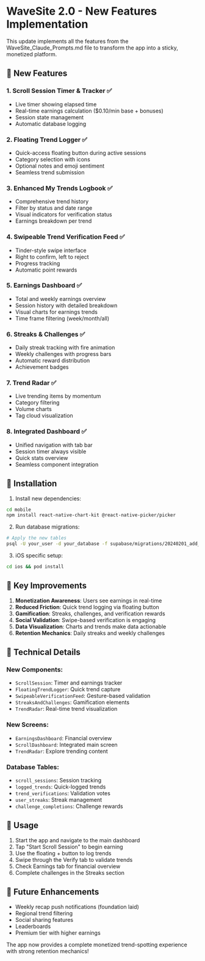 # WaveSite 2.0 - New Features Implementation

This update implements all the features from the WaveSite_Claude_Prompts.md file to transform the app into a sticky, monetized platform.

## 🚀 New Features

### 1. **Scroll Session Timer & Tracker** ✅
- Live timer showing elapsed time
- Real-time earnings calculation ($0.10/min base + bonuses)
- Session state management
- Automatic database logging

### 2. **Floating Trend Logger** ✅
- Quick-access floating button during active sessions
- Category selection with icons
- Optional notes and emoji sentiment
- Seamless trend submission

### 3. **Enhanced My Trends Logbook** ✅
- Comprehensive trend history
- Filter by status and date range
- Visual indicators for verification status
- Earnings breakdown per trend

### 4. **Swipeable Trend Verification Feed** ✅
- Tinder-style swipe interface
- Right to confirm, left to reject
- Progress tracking
- Automatic point rewards

### 5. **Earnings Dashboard** ✅
- Total and weekly earnings overview
- Session history with detailed breakdown
- Visual charts for earnings trends
- Time frame filtering (week/month/all)

### 6. **Streaks & Challenges** ✅
- Daily streak tracking with fire animation
- Weekly challenges with progress bars
- Automatic reward distribution
- Achievement badges

### 7. **Trend Radar** ✅
- Live trending items by momentum
- Category filtering
- Volume charts
- Tag cloud visualization

### 8. **Integrated Dashboard** ✅
- Unified navigation with tab bar
- Session timer always visible
- Quick stats overview
- Seamless component integration

## 📱 Installation

1. Install new dependencies:
```bash
cd mobile
npm install react-native-chart-kit @react-native-picker/picker
```

2. Run database migrations:
```bash
# Apply the new tables
psql -U your_user -d your_database -f supabase/migrations/20240201_add_new_features_tables.sql
```

3. iOS specific setup:
```bash
cd ios && pod install
```

## 🎯 Key Improvements

1. **Monetization Awareness**: Users see earnings in real-time
2. **Reduced Friction**: Quick trend logging via floating button
3. **Gamification**: Streaks, challenges, and verification rewards
4. **Social Validation**: Swipe-based verification is engaging
5. **Data Visualization**: Charts and trends make data actionable
6. **Retention Mechanics**: Daily streaks and weekly challenges

## 🔧 Technical Details

### New Components:
- `ScrollSession`: Timer and earnings tracker
- `FloatingTrendLogger`: Quick trend capture
- `SwipeableVerificationFeed`: Gesture-based validation
- `StreaksAndChallenges`: Gamification elements
- `TrendRadar`: Real-time trend visualization

### New Screens:
- `EarningsDashboard`: Financial overview
- `ScrollDashboard`: Integrated main screen
- `TrendRadar`: Explore trending content

### Database Tables:
- `scroll_sessions`: Session tracking
- `logged_trends`: Quick-logged trends
- `trend_verifications`: Validation votes
- `user_streaks`: Streak management
- `challenge_completions`: Challenge rewards

## 🚦 Usage

1. Start the app and navigate to the main dashboard
2. Tap "Start Scroll Session" to begin earning
3. Use the floating + button to log trends
4. Swipe through the Verify tab to validate trends
5. Check Earnings tab for financial overview
6. Complete challenges in the Streaks section

## 🔮 Future Enhancements

- Weekly recap push notifications (foundation laid)
- Regional trend filtering
- Social sharing features
- Leaderboards
- Premium tier with higher earnings

The app now provides a complete monetized trend-spotting experience with strong retention mechanics!